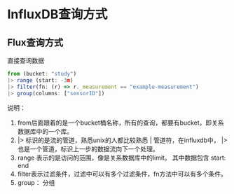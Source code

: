 # InfluxDB查询方式

## Flux查询方式

直接查询数据
```js
from (bucket: "study") 
|> range (start: -3m)
|> filter(fn: (r) => r._measurement == "example-measurement")
|> group(columns: ["sensorID"])
```

说明：

1. from后面跟着的是一个bucket桶名称，所有的查询，都要有bucket，即关系数据库中的一个库。
2. |> 标识的是流的管道，熟悉unix的人都比较熟悉 | 管道符，在influxdb中， |> 也是一个管道，标识上一步的数据流向下一个处理。
3. range 表示的是访问的范围，像是关系数据库中的limit。 其中数据包含 start: end 
4. filter表示过滤条件，过滤中可以有多个过滤条件，fn方法中可以有多个条件。
5. group： 分组